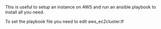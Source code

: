 This is useful to setup an instance on AWS and run an ansible playbook to install all you need.

To set the playbook file you need to edit aws_ec2cluster.tf 
